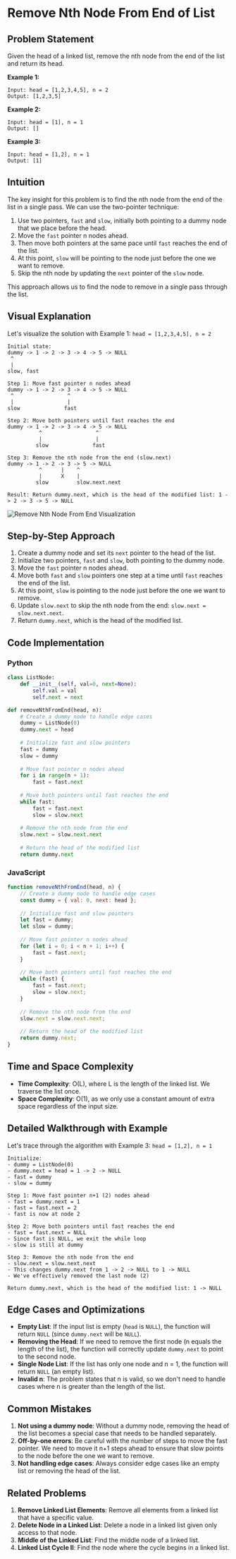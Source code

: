 # Remove Nth Node From End of List

## Problem Statement

Given the head of a linked list, remove the nth node from the end of the list and return its head.

**Example 1:**
```
Input: head = [1,2,3,4,5], n = 2
Output: [1,2,3,5]
```

**Example 2:**
```
Input: head = [1], n = 1
Output: []
```

**Example 3:**
```
Input: head = [1,2], n = 1
Output: [1]
```

## Intuition

The key insight for this problem is to find the nth node from the end of the list in a single pass. We can use the two-pointer technique:

1. Use two pointers, `fast` and `slow`, initially both pointing to a dummy node that we place before the head.
2. Move the `fast` pointer n nodes ahead.
3. Then move both pointers at the same pace until `fast` reaches the end of the list.
4. At this point, `slow` will be pointing to the node just before the one we want to remove.
5. Skip the nth node by updating the `next` pointer of the `slow` node.

This approach allows us to find the node to remove in a single pass through the list.

## Visual Explanation

Let's visualize the solution with Example 1: `head = [1,2,3,4,5], n = 2`

```
Initial state:
dummy -> 1 -> 2 -> 3 -> 4 -> 5 -> NULL
 ^
 |
slow, fast

Step 1: Move fast pointer n nodes ahead
dummy -> 1 -> 2 -> 3 -> 4 -> 5 -> NULL
 ^                 ^
 |                 |
slow              fast

Step 2: Move both pointers until fast reaches the end
dummy -> 1 -> 2 -> 3 -> 4 -> 5 -> NULL
          ^                 ^
          |                 |
         slow              fast

Step 3: Remove the nth node from the end (slow.next)
dummy -> 1 -> 2 -> 3 -> 5 -> NULL
          ^      |    ^
          |      X    |
         slow         slow.next.next

Result: Return dummy.next, which is the head of the modified list: 1 -> 2 -> 3 -> 5 -> NULL
```

![Remove Nth Node From End Visualization](https://i.imgur.com/JUDTkUC.png)

## Step-by-Step Approach

1. Create a dummy node and set its `next` pointer to the head of the list.
2. Initialize two pointers, `fast` and `slow`, both pointing to the dummy node.
3. Move the `fast` pointer n nodes ahead.
4. Move both `fast` and `slow` pointers one step at a time until `fast` reaches the end of the list.
5. At this point, `slow` is pointing to the node just before the one we want to remove.
6. Update `slow.next` to skip the nth node from the end: `slow.next = slow.next.next`.
7. Return `dummy.next`, which is the head of the modified list.

## Code Implementation

### Python

```python
class ListNode:
    def __init__(self, val=0, next=None):
        self.val = val
        self.next = next

def removeNthFromEnd(head, n):
    # Create a dummy node to handle edge cases
    dummy = ListNode(0)
    dummy.next = head
    
    # Initialize fast and slow pointers
    fast = dummy
    slow = dummy
    
    # Move fast pointer n nodes ahead
    for i in range(n + 1):
        fast = fast.next
    
    # Move both pointers until fast reaches the end
    while fast:
        fast = fast.next
        slow = slow.next
    
    # Remove the nth node from the end
    slow.next = slow.next.next
    
    # Return the head of the modified list
    return dummy.next
```

### JavaScript

```javascript
function removeNthFromEnd(head, n) {
    // Create a dummy node to handle edge cases
    const dummy = { val: 0, next: head };
    
    // Initialize fast and slow pointers
    let fast = dummy;
    let slow = dummy;
    
    // Move fast pointer n nodes ahead
    for (let i = 0; i < n + 1; i++) {
        fast = fast.next;
    }
    
    // Move both pointers until fast reaches the end
    while (fast) {
        fast = fast.next;
        slow = slow.next;
    }
    
    // Remove the nth node from the end
    slow.next = slow.next.next;
    
    // Return the head of the modified list
    return dummy.next;
}
```

## Time and Space Complexity

- **Time Complexity**: O(L), where L is the length of the linked list. We traverse the list once.
- **Space Complexity**: O(1), as we only use a constant amount of extra space regardless of the input size.

## Detailed Walkthrough with Example

Let's trace through the algorithm with Example 3: `head = [1,2], n = 1`

```
Initialize:
- dummy = ListNode(0)
- dummy.next = head = 1 -> 2 -> NULL
- fast = dummy
- slow = dummy

Step 1: Move fast pointer n+1 (2) nodes ahead
- fast = dummy.next = 1
- fast = fast.next = 2
- fast is now at node 2

Step 2: Move both pointers until fast reaches the end
- fast = fast.next = NULL
- Since fast is NULL, we exit the while loop
- slow is still at dummy

Step 3: Remove the nth node from the end
- slow.next = slow.next.next
- This changes dummy.next from 1 -> 2 -> NULL to 1 -> NULL
- We've effectively removed the last node (2)

Return dummy.next, which is the head of the modified list: 1 -> NULL
```

## Edge Cases and Optimizations

- **Empty List**: If the input list is empty (`head` is `NULL`), the function will return `NULL` (since `dummy.next` will be `NULL`).
- **Removing the Head**: If we need to remove the first node (n equals the length of the list), the function will correctly update `dummy.next` to point to the second node.
- **Single Node List**: If the list has only one node and n = 1, the function will return `NULL` (an empty list).
- **Invalid n**: The problem states that n is valid, so we don't need to handle cases where n is greater than the length of the list.

## Common Mistakes

1. **Not using a dummy node**: Without a dummy node, removing the head of the list becomes a special case that needs to be handled separately.
2. **Off-by-one errors**: Be careful with the number of steps to move the fast pointer. We need to move it n+1 steps ahead to ensure that slow points to the node before the one we want to remove.
3. **Not handling edge cases**: Always consider edge cases like an empty list or removing the head of the list.

## Related Problems

1. **Remove Linked List Elements**: Remove all elements from a linked list that have a specific value.
2. **Delete Node in a Linked List**: Delete a node in a linked list given only access to that node.
3. **Middle of the Linked List**: Find the middle node of a linked list.
4. **Linked List Cycle II**: Find the node where the cycle begins in a linked list. 
